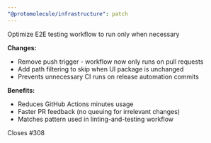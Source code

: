 ```yaml
---
"@protomolecule/infrastructure": patch
---
```


Optimize E2E testing workflow to run only when necessary

**Changes:**

- Remove push trigger - workflow now only runs on pull requests
- Add path filtering to skip when UI package is unchanged
- Prevents unnecessary CI runs on release automation commits

**Benefits:**

- Reduces GitHub Actions minutes usage
- Faster PR feedback (no queuing for irrelevant changes)
- Matches pattern used in linting-and-testing workflow

Closes #308
